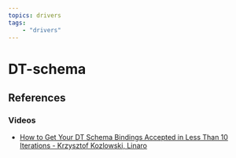 ```yaml
---
topics: drivers
tags:
    - "drivers"
---
```


# DT-schema

## References

### Videos

- [How to Get Your DT Schema Bindings Accepted in Less Than 10 Iterations - Krzysztof Kozlowski, Linaro](https://youtu.be/JrwZ4xLBU38)

